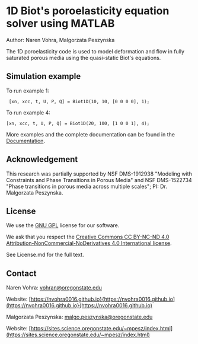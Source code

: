 # 1D Biot's poroelasticity equation solver using MATLAB

Author: Naren Vohra, Malgorzata Peszynska

The 1D poroelasticity code is used to model deformation and flow in fully saturated porous media using the quasi-static Biot's equations.

## Simulation example

To run example 1:

``` [xn, xcc, t, U, P, Q] = Biot1D(10, 10, [0 0 0 0], 1);```

To run example 4:

``` [xn, xcc, t, U, P, Q] = Biot1D(20, 100, [1 0 0 1], 4); ```

More examples and the complete documentation can be found in the [Documentation](https://github.com/nvohra0016/Biot1D-MATLAB/blob/452e0725a63db48f469df6ea6edb58c15e7215f8/Documentation.pdf).


## Acknowledgement 

This research was partially supported by NSF DMS-1912938 "Modeling with Constraints and Phase Transitions in Porous Media" and NSF DMS-1522734 "Phase transitions in porous media across multiple scales"; PI: Dr. Malgorzata Peszynska. 

## License

We use the [GNU GPL](https://www.gnu.org/licenses/licenses.en.html#GPL) license for our software. 

We ask that you respect the [Creative Commons CC BY-NC-ND 4.0 Attribution-NonCommercial-NoDerivatives 4.0 International license](https://creativecommons.org/licenses/by-nc-sa/4.0/legalcode).

See License.md for the full text.

## Contact

Naren Vohra: vohran@oregonstate.edu

Website: [https://nvohra0016.github.io}{https://nvohra0016.github.io](https://nvohra0016.github.io}{https://nvohra0016.github.io)

Malgorzata Peszynska: malgo.peszynska@oregonstate.edu

Website: [https://sites.science.oregonstate.edu/~mpesz/index.html](https://sites.science.oregonstate.edu/~mpesz/index.html)

















